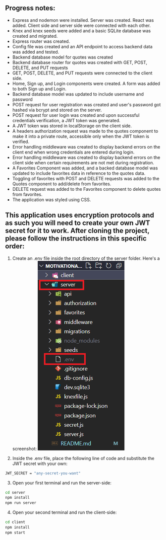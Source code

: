 ## Progress notes:

* Express and nodemon were installed. Server was created. React was added. Client side and server side were connected with each other.
* Knex and knex seeds were added and a basic SQLite database was created and migrated.
* Express router was created.
* Config file was created and an API endpoint to access backend data was added and tested.
* Backend database model for quotes was created
* Backend database router for quotes was created with GET, POST, DELETE, and PUT requests
* GET, POST, DELETE, and PUT requests were connected to the client side.
* Home, Sign up, and Login components were created. A form was added to both Sign up and Login.
* Backend database model was updated to include username and password 
* POST request for user registration was created and user's password got hashed via bcrypt and stored on the server.
* POST request for user login was created and upon successful credentials verification, a JWT token was generated.
* A JWT token was stored in localStorage on the client side.
* A headers authorization request was made to the quotes component to make it into a private route, accessible only when the JWT token is verified.
* Error handling middleware was created to display backend errors on the client end when wrong credentials are entered during login.
* Error handling middleware was created to display backend errors on the client side when certain requirements are not met during registration.
* A Favorites Component was added, and a backed database model was updated to include favorites data in reference to the quotes data.
* Toggling of favorites with POST and DELETE requests was added to the Quotes component to add/delete  from favorites.
* DELETE request was added to the Favorites component to delete quotes from favorites.
* The application was styled using CSS.

## This application uses encryption protocols and as such you will need to create your own JWT secret for it to work. After cloning the project, please follow the instructions in this specific order:

1. Create an .env file inside the root directory of the server folder. Here's a screenshot:
![env-file-screenshot](./client/src/Styling/env-screenshot.png)

2. Inside the .env file, place the following line of code and substitute the JWT secret with your own:
```bash
JWT_SECRET = "any-secret-you-want"
```

3. Open your first terminal and run the server-side:
```bash
cd server
npm install
npm run server
```

4. Open your second terminal and run the client-side:
```bash
cd client
npm install
npm start
```

